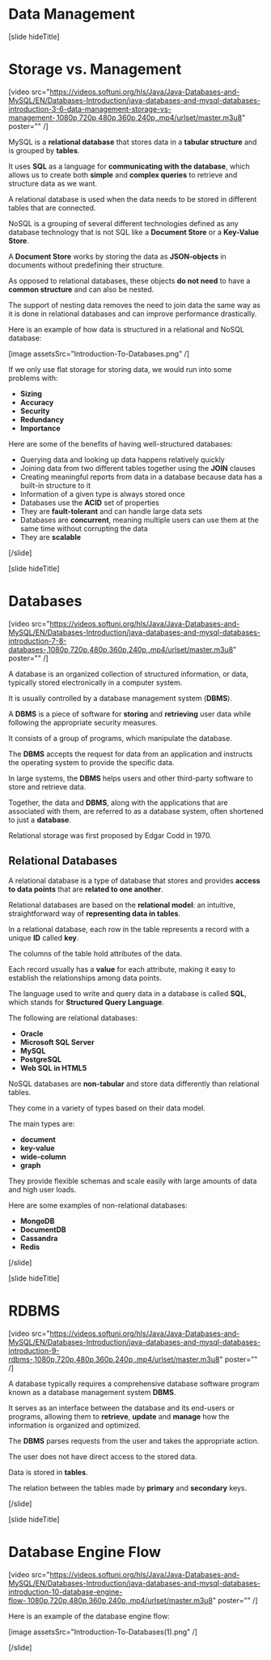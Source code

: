 # Data Management

[slide hideTitle]

# Storage vs. Management

[video src="https://videos.softuni.org/hls/Java/Java-Databases-and-MySQL/EN/Databases-Introduction/java-databases-and-mysql-databases-introduction-3-6-data-management-storage-vs-management-,1080p,720p,480p,360p,240p,.mp4/urlset/master.m3u8" poster="" /]

MySQL is a **relational database** that stores data in a **tabular structure** and is grouped by **tables**.  

It uses **SQL** as a language for **communicating with the database**, which allows us to create both **simple** and **complex queries** to retrieve and structure data as we want.    

A relational database is used when the data needs to be stored in different tables that are connected.

NoSQL is a grouping of several different technologies defined as any database technology that is not SQL like a **Document Store** or a **Key-Value Store**.

A **Document Store** works by storing the data as **JSON-objects** in documents without predefining their structure. 

As opposed to relational databases, these objects **do not need** to have a **common structure** and can also be nested.

The support of nesting data removes the need to join data the same way as it is done in relational databases and can improve performance drastically.

Here is an example of how data is structured in a relational and NoSQL database:

[image assetsSrc="Introduction-To-Databases.png" /]

If we only use flat storage for storing data, we would run into some problems with:

- **Sizing**
- **Accuracy**
- **Security**
- **Redundancy**
- **Importance**

Here are some of the benefits of having well-structured databases:

- Querying data and looking up data happens relatively quickly
- Joining data from two different tables together using the **JOIN** clauses
- Creating meaningful reports from data in a database because data has a built-in structure to it
- Information of a given type is always stored once
- Databases use the **ACID** set of properties
- They are **fault-tolerant** and can handle large data sets
- Databases are **concurrent**, meaning multiple users can use them at the same time without corrupting the data
- They are **scalable**

[/slide]

[slide hideTitle]

# Databases

[video src="https://videos.softuni.org/hls/Java/Java-Databases-and-MySQL/EN/Databases-Introduction/java-databases-and-mysql-databases-introduction-7-8-databases-,1080p,720p,480p,360p,240p,.mp4/urlset/master.m3u8" poster="" /]

A database is an organized collection of structured information, or data, typically stored electronically in a computer system. 

It is usually controlled by a database management system (**DBMS**).

A **DBMS** is a piece of software for **storing** and **retrieving** user data while following the appropriate security measures. 

It consists of a group of programs, which manipulate the database.  

The **DBMS** accepts the request for data from an application and instructs the operating system to provide the specific data. 

In large systems, the **DBMS** helps users and other third-party software to store and retrieve data. 

Together, the data and **DBMS**, along with the applications that are associated with them, are referred to as a database system, often shortened to just а **database**. 

Relational storage was first proposed by Edgar Codd in 1970.

## Relational Databases

A relational database is a type of database that stores and provides **access to data points** that are **related to one another**. 

Relational databases are based on the **relational model**: an intuitive, straightforward way of **representing data in tables**. 

In a relational database, each row in the table represents a record with a unique **ID** called **key**. 

The columns of the table hold attributes of the data.

Еаch record usually has a **value** for each attribute, making it easy to establish the relationships among data points.

The language used to write and query data in a database is called **SQL**, which stands for **Structured Query Language**.

The following are relational databases:

- **Oracle**
- **Microsoft SQL Server**
- **MySQL**
- **PostgreSQL**
- **Web SQL in HTML5**

NoSQL databases are **non-tabular** and store data differently than relational tables.

They come in a variety of types based on their data model. 

The main types are: 

- **document**
- **key-value**
- **wide-column**
- **graph**

They provide flexible schemas and scale easily with large amounts of data and high user loads.

Here are some examples of non-relational databases:

- **MongoDB**
- **DocumentDB**
- **Cassandra**
- **Redis**

[/slide]

[slide hideTitle]

# RDBMS

[video src="https://videos.softuni.org/hls/Java/Java-Databases-and-MySQL/EN/Databases-Introduction/java-databases-and-mysql-databases-introduction-9-rdbms-,1080p,720p,480p,360p,240p,.mp4/urlset/master.m3u8" poster="" /]

A database typically requires a comprehensive database software program known as a database management system **DBMS**. 

It serves as an interface between the database and its end-users or programs, allowing them to **retrieve**, **update** and **manage** how the information is organized and optimized.

The **DBMS** parses requests from the user and takes the appropriate action.

The user does not have direct access to the stored data.

Data is stored in **tables**. 

The relation between the tables made by **primary** and **secondary** keys.

[/slide]

[slide hideTitle]

# Database Engine Flow

[video src="https://videos.softuni.org/hls/Java/Java-Databases-and-MySQL/EN/Databases-Introduction/java-databases-and-mysql-databases-introduction-10-database-engine-flow-,1080p,720p,480p,360p,240p,.mp4/urlset/master.m3u8" poster="" /]

Here is an example of the database engine flow:

[image assetsSrc="Introduction-To-Databases(1).png" /]

[/slide]
